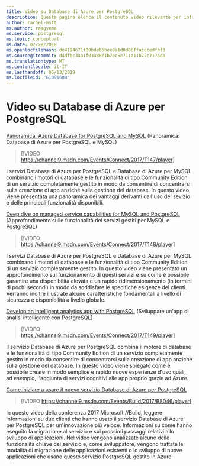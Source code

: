 ```yaml
---
title: Video su Database di Azure per PostgreSQL
description: Questa pagina elenca il contenuto video rilevante per informazioni su Database di Azure per PostgreSQL.
author: rachel-msft
ms.author: raagyema
ms.service: postgresql
ms.topic: conceptual
ms.date: 02/28/2018
ms.openlocfilehash: de4194671f09bde65bee0a1d0d86ffacdcedfbf3
ms.sourcegitcommit: d4dfbc34a1f03488e1b7bc5e711a11b72c717ada
ms.translationtype: MT
ms.contentlocale: it-IT
ms.lasthandoff: 06/13/2019
ms.locfileid: "61091608"
---
```

# <a name="azure-database-for-postgresql-videos"></a>Video su Database di Azure per PostgreSQL

[Panoramica: Azure Database for PostgreSQL and MySQL](https://channel9.msdn.com/Events/Connect/2017/T147) (Panoramica: Database di Azure per PostgreSQL e MySQL)

>[!VIDEO https://channel9.msdn.com/Events/Connect/2017/T147/player]

I servizi Database di Azure per PostgreSQL e Database di Azure per MySQL combinano i motori di database e le funzionalità di tipo Community Edition di un servizio completamente gestito in modo da consentire di concentrarsi sulla creazione di app anziché sulla gestione del database. In questo video viene presentata una panoramica dei vantaggi derivanti dall'uso del sevizio e delle principali funzionalità disponibili.

[Deep dive on managed service capabilities for MySQL and PostgreSQL](https://channel9.msdn.com/Events/Connect/2017/T148) (Approfondimento sulle funzionalità dei servizi gestiti per MySQL e PostgreSQL)

>[!VIDEO https://channel9.msdn.com/Events/Connect/2017/T148/player]

I servizi Database di Azure per PostgreSQL e Database di Azure per MySQL combinano i motori di database e le funzionalità di tipo Community Edition di un servizio completamente gestito. In questo video viene presentato un approfondimento sul funzionamento di questi servizi e su come è possibile garantire una disponibilità elevata e un rapido ridimensionamento (in termini di pochi secondi) in modo da soddisfare le specifiche esigenze dei clienti. Verranno inoltre illustrate alcune caratteristiche fondamentali a livello di sicurezza e disponibilità a livello globale.

[Develop an intelligent analytics app with PostgreSQL](https://channel9.msdn.com/Events/Connect/2017/T149) (Sviluppare un'app di analisi intelligente con PostgreSQL)

>[!VIDEO https://channel9.msdn.com/Events/Connect/2017/T149/player]

Il servizio Database di Azure per PostgreSQL combina il motore di database e le funzionalità di tipo Community Edition di un servizio completamente gestito in modo da consentire di concentrarsi sulla creazione di app anziché sulla gestione del database. In questo video viene spiegato come è possibile creare in modo semplice e rapido nuove esperienze d'uso quali, ad esempio, l'aggiunta di servizi cognitivi alle app proprio grazie ad Azure.

[Come iniziare a usare il nuovo servizio Database di Azure per PostgreSQL](https://channel9.msdn.com/events/Build/2017/B8046)

>[!VIDEO https://channel9.msdn.com/Events/Build/2017/B8046/player]

In questo video della conferenza 2017 Microsoft //Build, leggere informazioni su due clienti che hanno usato il servizio Database di Azure per PostgreSQL per un'innovazione più veloce. Informazioni su come hanno eseguito la migrazione al servizio e sui prossimi passaggi relativi allo sviluppo di applicazioni. Nel video vengono analizzate alcune delle funzionalità chiave del servizio e, come sviluppatore, vengono trattate le modalità di migrazione delle applicazioni esistenti o lo sviluppo di nuove applicazioni che usano questo servizio PostgreSQL gestito in Azure.
